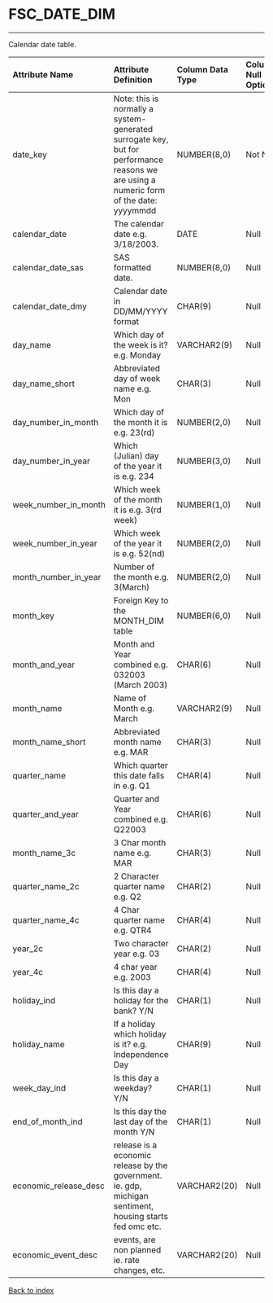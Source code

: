# FSC_DATE_DIM

---

Calendar date table.

| Attribute Name        | Attribute Definition                                                                                                                   | Column Data Type   | Column Null Option   | Column Is PK   | Column Is FK   |
|:----------------------|:---------------------------------------------------------------------------------------------------------------------------------------|:-------------------|:---------------------|:---------------|:---------------|
| date_key              | Note: this is normally a system-generated surrogate key, but for performance reasons we are using a numeric form of the date: yyyymmdd | NUMBER(8,0)        | Not Null             | Yes            | No             |
| calendar_date         | The calendar date e.g. 3/18/2003.                                                                                                      | DATE               | Null                 | No             | No             |
| calendar_date_sas     | SAS formatted date.                                                                                                                    | NUMBER(8,0)        | Null                 | No             | No             |
| calendar_date_dmy     | Calendar date in DD/MM/YYYY format                                                                                                     | CHAR(9)            | Null                 | No             | No             |
| day_name              | Which day of the week is it?  e.g. Monday                                                                                              | VARCHAR2(9)        | Null                 | No             | No             |
| day_name_short        | Abbreviated day of week name e.g. Mon                                                                                                  | CHAR(3)            | Null                 | No             | No             |
| day_number_in_month   | Which day of the month it is e.g. 23(rd)                                                                                               | NUMBER(2,0)        | Null                 | No             | No             |
| day_number_in_year    | Which (Julian) day of the year it is e.g. 234                                                                                          | NUMBER(3,0)        | Null                 | No             | No             |
| week_number_in_month  | Which week of the month it is e.g. 3(rd week)                                                                                          | NUMBER(1,0)        | Null                 | No             | No             |
| week_number_in_year   | Which week of the year it is e.g. 52(nd)                                                                                               | NUMBER(2,0)        | Null                 | No             | No             |
| month_number_in_year  | Number of the month e.g. 3(March)                                                                                                      | NUMBER(2,0)        | Null                 | No             | No             |
| month_key             | Foreign Key to the MONTH_DIM table                                                                                                     | NUMBER(6,0)        | Null                 | No             | No             |
| month_and_year        | Month and Year combined e.g. 032003 (March 2003)                                                                                       | CHAR(6)            | Null                 | No             | No             |
| month_name            | Name of Month e.g. March                                                                                                               | VARCHAR2(9)        | Null                 | No             | No             |
| month_name_short      | Abbreviated month name e.g. MAR                                                                                                        | CHAR(3)            | Null                 | No             | No             |
| quarter_name          | Which quarter this date falls in e.g. Q1                                                                                               | CHAR(4)            | Null                 | No             | No             |
| quarter_and_year      | Quarter and Year combined e.g. Q22003                                                                                                  | CHAR(6)            | Null                 | No             | No             |
| month_name_3c         | 3 Char month name e.g. MAR                                                                                                             | CHAR(3)            | Null                 | No             | No             |
| quarter_name_2c       | 2 Character quarter name e.g. Q2                                                                                                       | CHAR(2)            | Null                 | No             | No             |
| quarter_name_4c       | 4 Char quarter name e.g. QTR4                                                                                                          | CHAR(4)            | Null                 | No             | No             |
| year_2c               | Two character year e.g. 03                                                                                                             | CHAR(2)            | Null                 | No             | No             |
| year_4c               | 4 char year e.g. 2003                                                                                                                  | CHAR(4)            | Null                 | No             | No             |
| holiday_ind           | Is this day a holiday for the bank? Y/N                                                                                                | CHAR(1)            | Null                 | No             | No             |
| holiday_name          | If a holiday which holiday is it?  e.g. Independence Day                                                                               | CHAR(9)            | Null                 | No             | No             |
| week_day_ind          | Is this day a weekday? Y/N                                                                                                             | CHAR(1)            | Null                 | No             | No             |
| end_of_month_ind      | Is this day the last day of the month Y/N                                                                                              | CHAR(1)            | Null                 | No             | No             |
| economic_release_desc | release is a economic release by the government. ie. gdp, michigan sentiment, housing starts fed omc etc.                              | VARCHAR2(20)       | Null                 | No             | No             |
| economic_event_desc   | events, are non planned ie. rate changes, etc.                                                                                         | VARCHAR2(20)       | Null                 | No             | No             |

[Back to index](./index.md)